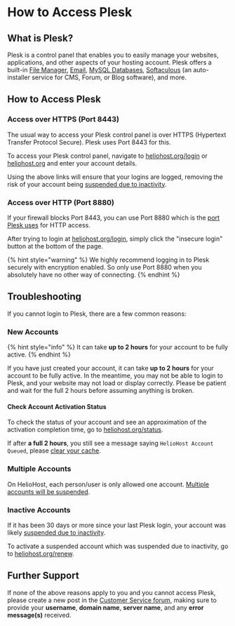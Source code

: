 # How to Access Plesk

## What is Plesk?

Plesk is a control panel that enables you to easily manage your websites, applications, and other aspects of your hosting account. 
Plesk offers a built-in [File Manager](../management/uploading-files.md#plesk-file-manager), [Email](../features/unlimited-email-accounts.md), [MySQL Databases](../management/mysql.md), [Softaculous](../features/softaculous.md) (an auto-installer service for CMS, Forum, or Blog software), and more.

## How to Access Plesk

### Access over HTTPS (Port 8443)

The usual way to access your Plesk control panel is over HTTPS (Hypertext Transfer Protocol Secure). Plesk uses Port 8443 for this. 

To access your Plesk control panel, navigate to [heliohost.org/login](https://heliohost.org/login/) or [heliohost.org](https://heliohost.org/) and enter your account details. 

Using the above links will ensure that your logins are logged, removing the risk of your account being [suspended due to inactivity](../accounts/suspension-policy.md#inactivity-policy).

### Access over HTTP (Port 8880)

If your firewall blocks Port 8443, you can use Port 8880 which is the [port Plesk uses](https://docs.plesk.com/en-US/obsidian/administrator-guide/plesk-administration/ports-used-by-plesk.64950/) for HTTP access.  

After trying to login at [heliohost.org/login](https://heliohost.org/login/), simply click the "insecure login" button at the bottom of the page.  

{% hint style="warning" %}
We highly recommend logging in to Plesk securely with encryption enabled. So only use Port 8880 when you absolutely have no other way of connecting.
{% endhint %}

## Troubleshooting

If you cannot login to Plesk, there are a few common reasons:

### New Accounts

{% hint style="info" %}
It can take **up to 2 hours** for your account to be fully active.
{% endhint %}

If you have just created your account, it can take **up to 2 hours** for your account to be fully active. In the meantime, you may not be able to login to Plesk, and your website may not load or display correctly. Please be patient and wait for the full 2 hours before assuming anything is broken.

#### Check Account Activation Status

To check the status of your account and see an approximation of the activation completion time, go to [heliohost.org/status](https://heliohost.org/status/).

If after **a full 2 hours**, you still see a message saying `HelioHost Account Queued`, please [clear your cache](../misc/clear-your-cache.md).

### Multiple Accounts

On HelioHost, each person/user is only allowed one account. [Multiple accounts will be suspended](../accounts/suspension-policy.md#duplicate-accounts).

### Inactive Accounts

If it has been 30 days or more since your last Plesk login, your account was likely [suspended due to inactivity](../accounts/suspension-policy.md#inactivity-policy).

To activate a suspended account which was suspended due to inactivity, go to [heliohost.org/renew](https://heliohost.org/renew/).

## Further Support

If none of the above reasons apply to you and you cannot access Plesk, please create a new post in the [Customer Service forum](https://helionet.org/index/forum/81-suspended-and-queued-accounts/), making sure to provide your **username**, **domain name**, **server name**, and any **error message(s)** received.